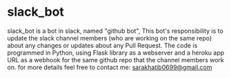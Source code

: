 # slack_bot
slack_bot is a bot in slack, named "github bot", This bot's responsibility is to update the slack channel members (who are working on the same repo) about any changes or updates about any Pull Request. 
The code is programmed in Python, using Flask library as a webserver and a heroku app URL as a webhook for the same github repo that the channel members work on.
for more details feel free to contact me: sarakhatib0699@gmail.com
